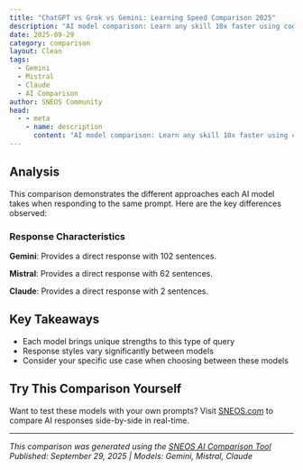 ```yaml
---
title: "ChatGPT vs Grok vs Gemini: Learning Speed Comparison 2025"
description: "AI model comparison: Learn any skill 10x faster using cognitive science principles..."
date: 2025-09-29
category: comparison
layout: Clean
tags:
  - Gemini
  - Mistral
  - Claude
  - AI Comparison
author: SNEOS Community
head:
  - - meta
    - name: description
      content: "AI model comparison: Learn any skill 10x faster using cognitive science principles..."
---
```


<ChatComparison
  title="ChatGPT vs Grok vs Gemini: Learning Speed Comparison 2025"
  prompt="Learn any skill 10x faster using cognitive science principles"
  :responses='{
    "Gemini": "Okay, let\u0027s dive into how cognitive science can help you learn skills 10x faster. It\u0027s not about *literally* learning ten times as fast in terms of clock time, but rather about drastically improving the *efficiency* of your learning and achieving mastery much quicker.\n\nHere\u0027s a breakdown of principles and practical application:\n\n**1.  Spaced Repetition: The Power of Timed Recall**\n\n*   **The Principle:**  You remember things better when you review them at increasing intervals.  Forgetting is natural; spaced repetition leverages it.  When you almost forget something, the effort to recall strengthens the memory trace.\n*   **How to Apply:**\n    *   **Use Spaced Repetition Software (SRS):**  Anki is the gold standard.  It adapts to your learning speed, showing you cards (flashcards) more frequently when you struggle and less frequently when you know them well.  You can use it for anything from vocabulary to coding concepts.\n    *   **Manual Spacing:**  If you\u0027re learning something hands-on (like a musical instrument), schedule practice sessions with increasing gaps:\n        *   Day 1: Learn the basics.\n        *   Day 2: Review.\n        *   Day 4: Review.\n        *   Day 7: Review.\n        *   Day 14: Review.\n        *   Adjust the intervals based on how well you retain the information.\n*   **Why it\u0027s effective:** Optimizes memory consolidation, turning short-term memories into long-term knowledge.\n\n**2. Active Recall: Don\u0027t Just Reread, Test Yourself**\n\n*   **The Principle:**  Trying to retrieve information from memory is far more effective than passively rereading or reviewing notes.\n*   **How to Apply:**\n    *   **The Feynman Technique:**\n        1.  Choose a concept.\n        2.  Teach it to someone (or a rubber duck) in simple terms.\n        3.  Identify gaps in your understanding.\n        4.  Review the material and simplify your explanation further.\n    *   **Practice Questions:**  Don\u0027t just read the answers.  Try to solve problems *before* looking at the solution.  Even if you get it wrong, the struggle strengthens your understanding.\n    *   **Self-Explanation:**  After learning something, explain it to yourself (or write it down) in your own words.  This forces you to actively process the information.\n*   **Why it\u0027s effective:**  Strengthens neural pathways and identifies areas where you need more practice.\n\n**3. Interleaving: Mix It Up for Better Learning**\n\n*   **The Principle:**  Instead of blocking practice (focusing on one skill until you master it), alternate between different skills or concepts.\n*   **How to Apply:**\n    *   **Coding:** Don\u0027t spend a whole week learning one programming concept. Learn multiple concepts and mix the practice problems of those concepts.\n    *   **Music:** Don\u0027t practice one song until it\u0027s perfect.  Alternate between different songs and practice different techniques in a single session.\n    *   **Math:** Don\u0027t just do all the problems from one chapter at a time. Mix problems from different chapters.\n*   **Why it\u0027s effective:**  Forces your brain to discriminate between different concepts and choose the correct approach, leading to deeper understanding and better transfer to new situations. It also feels harder, which often means you\u0027re learning more effectively.\n\n**4.  Deliberate Practice: Focus on Weaknesses with Targeted Effort**\n\n*   **The Principle:**  Practice isn\u0027t enough.  You need to actively identify your weaknesses and focus your effort on improving those specific areas.\n*   **How to Apply:**\n    *   **Get Feedback:**  The best way to identify weaknesses is to get feedback from a mentor, teacher, or coach.\n    *   **Analyze Your Mistakes:**  Don\u0027t just brush off errors.  Understand *why* you made the mistake and how to avoid it in the future.\n    *   **Targeted Drills:**  Create specific exercises that address your weaknesses.\n    *   **Embrace Discomfort:**  Deliberate practice is often uncomfortable because you\u0027re pushing yourself outside your comfort zone.\n*   **Why it\u0027s effective:**  Maximizes skill development by focusing on the areas that need the most improvement.\n\n**5. Metacognition: Think About Your Thinking**\n\n*   **The Principle:**  Being aware of your own learning process and actively monitoring your understanding helps you learn more effectively.\n*   **How to Apply:**\n    *   **Before Learning:**  Ask yourself what you already know about the topic, what you want to learn, and how you plan to learn it.\n    *   **During Learning:**  Check your understanding regularly.  Are you following the material?  Can you explain it in your own words?\n    *   **After Learning:**  Reflect on what you learned, how you learned it, and what you could do differently next time.\n*   **Why it\u0027s effective:**  Allows you to tailor your learning strategies to your individual needs and identify areas where you\u0027re struggling.\n\n**6. Dual Coding:  Use Visuals and Words**\n\n*   **The Principle:**  We learn better when information is presented in both visual and verbal formats.\n*   **How to Apply:**\n    *   **Create Mind Maps:**  Visualize relationships between concepts.\n    *   **Draw Diagrams:**  Illustrate complex processes.\n    *   **Use Images:**  Find or create relevant images to accompany text.\n    *   **Annotate:** Highlight important concepts and add your own notes or drawings.\n*   **Why it\u0027s effective:** Activates different areas of the brain, creating more robust and lasting memories.\n\n**7. Priming: Prepare Your Brain for Learning**\n\n*   **The Principle:** Exposing yourself to related information *before* a learning session can improve comprehension and retention.\n*   **How to Apply:**\n    *   **Review Previous Material:** Briefly recap what you learned in the previous session.\n    *   **Read a Summary:** Skim a summary or outline of the topic you\u0027re about to learn.\n    *   **Watch a Video:** Watch a short introductory video to get a general overview.\n*   **Why it\u0027s effective:** Activates relevant neural pathways, making it easier for your brain to process new information.\n\n**8.  Chunking:  Break Down Complex Information**\n\n*   **The Principle:**  Our short-term memory has limited capacity.  Chunking involves organizing information into meaningful groups or \u0022chunks.\u0022\n*   **How to Apply:**\n    *   **Phone Numbers:**  We remember phone numbers as chunks (e.g., 555-123-4567).\n    *   **Coding:** Break down large projects into smaller, manageable modules.\n    *   **Guitar:** Instead of trying to learn an entire song at once, learn small sections (phrases or riffs) first.\n*   **Why it\u0027s effective:**  Reduces cognitive load, making it easier to process and remember information.\n\n**9. Sleep and Rest: Consolidate Your Learning**\n\n*   **The Principle:**  Sleep is crucial for memory consolidation.  During sleep, your brain replays and strengthens the neural connections formed during learning.\n*   **How to Apply:**\n    *   **Prioritize Sleep:** Aim for 7-9 hours of quality sleep per night.\n    *   **Avoid Cramming:**  Trying to cram all night before an exam is counterproductive.\n    *   **Take Breaks:**  Regular breaks during learning sessions help prevent cognitive fatigue.\n*   **Why it\u0027s effective:**  Allows your brain to process and store information more effectively.\n\n**10. Gamification: Make Learning Fun and Engaging**\n\n*   **The Principle:** Turning learning into a game can increase motivation, engagement, and retention.\n*   **How to Apply:**\n    *   **Set Goals:** Break down your learning goals into smaller, achievable milestones.\n    *   **Track Progress:** Monitor your progress and celebrate your achievements.\n    *   **Use Rewards:**  Reward yourself for reaching your goals.\n    *   **Find Competitions:**  Compete with friends or other learners to stay motivated.\n*   **Why it\u0027s effective:**  Taps into our natural desire for challenges, rewards, and social interaction.\n\n**Important Considerations and Caveats:**\n\n*   **No Magic Bullet:** There\u0027s no single technique that works for everyone in every situation. Experiment and find what works best for you.\n*   **Effort is Still Required:**  These techniques make learning more efficient, but they don\u0027t eliminate the need for hard work and dedication.\n*   **Specificity Matters:**  The most effective techniques are those that are tailored to the specific skill you\u0027re learning.\n*   **Consistency is Key:**  Applying these principles consistently over time is essential for achieving significant results.\n\n**In summary, learning \u002210x faster\u0022 is about optimizing your learning process using cognitive science principles. By employing these techniques, you can significantly improve your efficiency, retention, and overall mastery of new skills.**\n",
    "Mistral": "Learning a skill faster involves leveraging cognitive science principles to optimize your learning process. Here are some key strategies based on cognitive science that can help you learn more efficiently:\n\n### 1. **Spaced Repetition**\n- **Principle**: Reviewing information over spaced intervals helps reinforce memory.\n- **Application**: Use flashcards or apps like Anki to review material at increasing intervals.\n\n### 2. **Interleaved Practice**\n- **Principle**: Mixing different types of problems or tasks helps improve learning and retention.\n- **Application**: Instead of focusing on one type of problem, mix different types of problems to practice.\n\n### 3. **Deliberate Practice**\n- **Principle**: Focused, intentional practice with feedback is more effective than mindless repetition.\n- **Application**: Set specific goals, seek feedback, and continuously challenge yourself.\n\n### 4. **Dual Coding**\n- **Principle**: Combining verbal and visual information enhances learning.\n- **Application**: Use diagrams, charts, and visual aids alongside text to reinforce understanding.\n\n### 5. **Elaborative Interrogation**\n- **Principle**: Asking \u0022why\u0022 questions helps deepen understanding.\n- **Application**: Regularly ask yourself why something is true or how it works.\n\n### 6. **Self-Explanation**\n- **Principle**: Explaining concepts to yourself improves comprehension.\n- **Application**: After learning something new, explain it in your own words.\n\n### 7. **Retrieval Practice**\n- **Principle**: Actively recalling information strengthens memory.\n- **Application**: Use quizzes, tests, or self-assessments to retrieve information from memory.\n\n### 8. **Chunking**\n- **Principle**: Breaking complex information into smaller, manageable chunks.\n- **Application**: Divide large tasks or concepts into smaller, more digestible parts.\n\n### 9. **Mnemonics**\n- **Principle**: Using memory aids to help recall information.\n- **Application**: Create acronyms, rhymes, or visual images to remember key points.\n\n### 10. **Sleep and Rest**\n- **Principle**: Sleep consolidates memory and enhances learning.\n- **Application**: Ensure adequate sleep and take breaks to rest your mind.\n\n### 11. **Mindset**\n- **Principle**: A growth mindset, believing that abilities can be developed, enhances learning.\n- **Application**: Embrace challenges, view failures as opportunities for growth, and stay motivated.\n\n### 12. **Environment**\n- **Principle**: The learning environment can significantly impact focus and retention.\n- **Application**: Create a quiet, organized study space and minimize distractions.\n\n### 13. **Feedback**\n- **Principle**: Immediate and specific feedback helps correct mistakes and reinforce learning.\n- **Application**: Seek feedback from peers, mentors, or automated tools.\n\n### 14. **Variety of Learning Methods**\n- **Principle**: Using multiple learning methods engages different parts of the brain.\n- **Application**: Combine reading, listening, writing, and hands-on practice.\n\n### 15. **Emotional Engagement**\n- **Principle**: Emotions can enhance memory and learning.\n- **Application**: Make learning enjoyable and relevant to your interests.\n\n### 16. **Social Learning**\n- **Principle**: Learning in groups can enhance understanding and retention.\n- **Application**: Join study groups, discuss topics with peers, or teach others.\n\n### 17. **Goal Setting**\n- **Principle**: Setting specific, measurable, achievable, relevant, and time-bound (SMART) goals.\n- **Application**: Break down your learning objectives into smaller, achievable goals.\n\n### 18. **Metacognition**\n- **Principle**: Being aware of your own learning process and strategies.\n- **Application**: Reflect on what you know, what you don\u0027t know, and how you can improve.\n\n### 19. **Contextual Learning**\n- **Principle**: Learning in context enhances understanding and retention.\n- **Application**: Apply what you learn to real-world situations or projects.\n\n### 20. **Mindfulness and Focus**\n- **Principle**: Being fully present and focused enhances learning.\n- **Application**: Practice mindfulness techniques to improve concentration and reduce stress.\n\nBy incorporating these cognitive science principles into your learning routine, you can significantly accelerate your skill acquisition and retention.",
    "Claude": "Invalid API source. Please specify \u0027openai\u0027, \u0027anthropic\u0027, \u0027gemini\u0027, \u0027gemini-grounding\u0027, \u0027deepseek\u0027, \u0027grok\u0027, \u0027grok-live\u0027, or \u0027mistral\u0027."
  }'
  published-date="16:21"
/>

## Analysis

This comparison demonstrates the different approaches each AI model takes when responding to the same prompt. Here are the key differences observed:

### Response Characteristics

**Gemini**: Provides a direct response with 102 sentences. 

**Mistral**: Provides a direct response with 62 sentences. 

**Claude**: Provides a direct response with 2 sentences. 

## Key Takeaways

- Each model brings unique strengths to this type of query
- Response styles vary significantly between models
- Consider your specific use case when choosing between these models

## Try This Comparison Yourself

Want to test these models with your own prompts? Visit [SNEOS.com](https://sneos.com) to compare AI responses side-by-side in real-time.

---

*This comparison was generated using the [SNEOS AI Comparison Tool](https://sneos.com)*
*Published: September 29, 2025 | Models: Gemini, Mistral, Claude*
